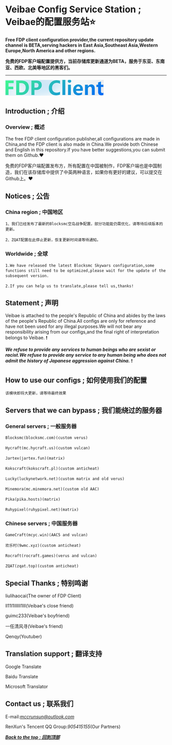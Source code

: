 # Veibae Config Service Station ; Veibae的配置服务站:star:
**Free FDP client configuration provider,the current repository update channel is BETA,serving hackers in East Asia,Southeast Asia,Western Europe,North America and other regions.**

**免费的FDP客户端配置提供方，当前存储库更新通道为BETA，服务于东亚、东南亚、西欧、北美等地区的黑客们。**

---

[![FDP Client](https://github.com/VeibaeMCC/VeibaeConfigs/blob/main/Pictures/FDP%20Client.png "FDP Client On Top!")](https://getfdp.today/)

## Introduction ; 介绍
### Overview ; 概述
The free FDP client configuration publisher,all configurations are made in China,and the FDP client is also made in China.We provide both Chinese and English in this repository.If you have better suggestions,you can submit them on Github.:heart:

免费的FDP客户端配置发布方，所有配置在中国被制作，FDP客户端也是中国制造，我们在该存储库中提供了中英两种语言，如果你有更好的建议，可以提交在Github上。:heart:

## Notices ; 公告
### China region ; 中国地区
    1、我们已经发布了最新的Blocksmc空岛战争配置，部分功能能仍需优化，请等待后续版本的更新。
    
    2、ZQAT配置在此停止更新，恢复更新时间请等待通知。

### Worldwide ; 全球
    1.We have released the latest Blocksmc Skywars configuration,some functions still need to be optimized,please wait for the update of the subsequent version.
    
    2.If you can help us to translate,please tell us,thanks!

## Statement ; 声明
Veibae is attached to the people's Republic of China and abides by the laws of the people's Republic of China.All configs are only for reference and have not been used for any illegal purposes.We will not bear any responsibility arising from our configs,and the final right of interpretation belongs to Veibae. :exclamation:

***We refuse to provide any services to human beings who are sexist or racist.We refuse to provide any service to any human being who does not admit the history of Japanese aggression against China.*** :exclamation:

## How to use our configs ; 如何使用我们的配置
`该模块即将大更新，请等待最终效果`

## Servers that we can bypass ; 我们能绕过的服务器
### General servers ; 一般服务器
    Blocksmc(blocksmc.com)(custom verus)
    
    Hycraft(mc.hycraft.us)(custom vulcan)

    Jartex(jartex.fun)(matrix)
    
    Kokscraft(kokscraft.pl)(custom anticheat)
    
    Lucky(luckynetwork.net)(custom matrix and old verus)

    Minemora(mc.minemora.net)(custom old AAC)
    
    Pika(pika.hosts)(matrix)
    
    Ruhypixel(ruhypixel.net)(matrix)

### Chinese servers ; 中国服务器
    GameCraft(mcyc.win)(AAC5 and vulcan)
    
    欢乐村(9wmc.xyz)(custom anticheat)
    
    Rocraft(rocraft.games)(verus and vulcan)
    
    ZQAT(zqat.top)(custom anticheat)

## Special Thanks ; 特别鸣谢
liulihaocai(The owner of FDP Client)

ll11l1lIllIl1lll(Veibae's close friend)

guimc233(Veibae's boyfriend)

一任清风寻(Veibae's friend)

Qenqy(Youtuber)

## Translation support ; 翻译支持
Google Translate

Baidu Translate

Microsoft Translator

## Contact us ; 联系我们
E-mail:*mccrunsun@outlook.com*

RenXun's Tencent QQ Group:*905415155*(Our Partners)

[***Back to the top ; 回到顶部***](#readme)

